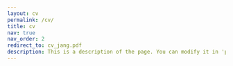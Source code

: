 ```yaml
---
layout: cv
permalink: /cv/
title: cv
nav: true
nav_order: 2
redirect_to: cv_jang.pdf
description: This is a description of the page. You can modify it in 'pages/_cv.md'. You can also change or remove the top pdf download button.
---
```

